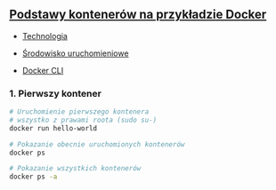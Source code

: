 
## [Podstawy kontenerów na przykładzie Docker](hhttps://szkolachmury.pl/kubernetes/podstawy-kontenerow-na-przykladzie-docker/)

* [Technologia](https://docs.docker.com/engine/docker-overview/)

* [Środowisko uruchomieniowe](https://docs.docker.com/engine/install/)

* [Docker CLI](https://docs.docker.com/engine/reference/commandline/cli/)

### 1. Pierwszy kontener

```bash
# Uruchomienie pierwszego kontenera
# wszystko z prawami roota (sudo su-)
docker run hello-world

# Pokazanie obecnie uruchomionych kontenerów
docker ps

# Pokazanie wszystkich kontenerów
docker ps -a
```